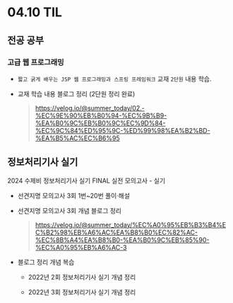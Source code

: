 <h1> 04.10 TIL </h1>

## 전공 공부
###  고급 웹 프로그래밍 
  - `짧고 굵게 배우는 JSP 웹 프로그래밍과 스프링 프레임워크` 교재 `2단원` 내용 학습.

  - 교재 학습 내용 블로그 정리 (2단원 정리 완료)
     > https://velog.io/@summer_today/02.-%EC%9E%90%EB%B0%94-%EC%9B%B9-%EA%B0%9C%EB%B0%9C%EC%9D%84-%EC%9C%84%ED%95%9C-%ED%99%98%EA%B2%BD-%EA%B5%AC%EC%B6%95


## 정보처리기사 실기

2024 수제비 정보처리기사 실기 FINAL 실전 모의고사 - 실기 
  - 선견지명 모의고사 3회 1번~20번 풀이·해설

  - 선견지명 모의고사 3회 개념 블로그 정리
    > https://velog.io/@summer_today/%EC%A0%95%EB%B3%B4%EC%B2%98%EB%A6%AC%EA%B8%B0%EC%82%AC-%EC%8B%A4%EA%B8%B0-%EA%B0%9C%EB%85%90-%EC%A0%95%EB%A6%AC-3

  - 블로그 정리 개념 복습

    - 2022년 2회 정보처리기사 실기 개념 정리

    - 2022년 3회 정보처리기사 실기 개념 정리
